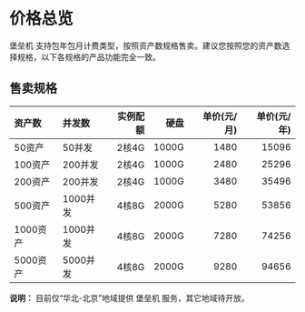 # 价格总览

 堡垒机  支持包年包月计费类型，按照资产数规格售卖。建议您按照您的资产数选择规格，以下各规格的产品功能完全一致。
 

## 售卖规格

| 资产数        | 并发数    | 实例配额 | 硬盘 | 单价(元/月) | 单价(元/年) |
| :--------------- | :------ | ---------: | -------: | --------------: | --------------: |
| 50资产   | 50并发   |        2核4G |     1000G |          1480 |            15096 |
| 100资产  | 200并发   |       2核4G |     1000G |          2480 |            25296 |
| 200资产   | 200并发  |       2核4G |     1000G |         3480 |            35496 |
| 500资产  | 1000并发  |       4核8G |     2000G |         5280 |            53856 |
| 1000资产 | 1000并发  |       4核8G |    2000G |         7280 |            74256 |
| 5000资产 | 5000并发 |      4核8G |    2000G |         9280 |           94656 |



**说明：** 目前仅“华北-北京”地域提供 堡垒机 服务，其它地域待开放。
